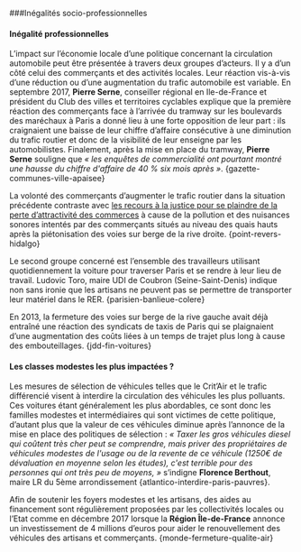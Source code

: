 ###Inégalités socio-professionnelles 

#### Inégalité professionnelles
L’impact sur l’économie locale d’une politique concernant la circulation automobile peut être présentée à travers deux groupes d’acteurs. Il y a d’un côté celui des commerçants et des activités locales. Leur réaction vis-à-vis d’une réduction ou d’une augmentation du trafic automobile est variable. En septembre 2017, **Pierre Serne**, conseiller régional en Ile-de-France et président du Club des villes et territoires cyclables explique que la première réaction des commerçants face à l’arrivée du tramway sur les boulevards des maréchaux à Paris a donné lieu à une forte opposition de leur part : ils craignaient une baisse de leur chiffre d’affaire consécutive à une diminution du trafic routier et donc de la visibilité de leur enseigne par les automobilistes. Finalement, après la mise en place du tramway, **Pierre Serne** souligne que _« les enquêtes de commercialité ont pourtant montré une hausse du chiffre d'affaire de 40 % six mois après »_. {gazette-communes-ville-apaisee}

La volonté des commerçants d’augmenter le trafic routier dans la situation précédente contraste avec [les recours à la justice pour se plaindre de la perte d’attractivité des commerces](#economie-locale) à cause de la pollution et des nuisances sonores intentés par des commerçants situés au niveau des quais hauts après la piétonisation des voies sur berge de la rive droite. {point-revers-hidalgo}

Le second groupe concerné est l’ensemble des travailleurs utilisant quotidiennement la voiture pour traverser Paris et se rendre à leur lieu de travail. Ludovic Toro, maire UDI de Coubron (Seine-Saint-Denis) indique non sans ironie que les artisans ne peuvent pas se permettre de transporter leur matériel dans le RER. {parisien-banlieue-colere}

En 2013, la fermeture des voies sur berge de la rive gauche avait déjà entraîné une réaction des syndicats de taxis de Paris qui se plaignaient d’une augmentation des coûts liées à un temps de trajet plus long à cause des embouteillages. {jdd-fin-voitures}

#### Les classes modestes les plus impactées ?

Les mesures de sélection de véhicules telles que le Crit’Air et le trafic différencié visent à interdire la circulation des véhicules les plus polluants. Ces voitures étant généralement les plus abordables, ce sont donc les familles modestes et intermédiaires qui sont victimes de cette politique, d’autant plus que la valeur de ces véhicules diminue après l’annonce de la mise en place des politiques de sélection : _« Taxer les gros véhicules diesel qui coûtent très cher peut se comprendre, mais priver des propriétaires de véhicules modestes de l'usage ou de la revente de ce véhicule (1250€ de dévaluation en moyenne selon les études), c'est terrible pour des personnes qui ont très peu de moyens, »_ s’indigne **Florence Berthout**, maire LR du 5ème arrondissement {atlantico-interdire-paris-pauvres}.

Afin de soutenir les foyers modestes et les artisans, des aides au financement sont régulièrement proposées par les collectivités locales ou l’Etat comme en décembre 2017 lorsque la **Région Île-de-France** annonce un investissement de 4 millions d’euros pour aider le renouvellement des véhicules des artisans et commerçants. {monde-fermeture-qualite-air}
